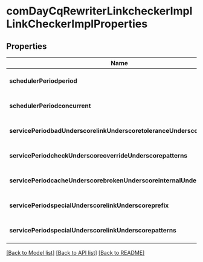 # comDayCqRewriterLinkcheckerImplLinkCheckerImplProperties

## Properties
Name | Type | Description | Notes
------------ | ------------- | ------------- | -------------
**schedulerPeriodperiod** | [**ConfigNodePropertyInteger**](ConfigNodePropertyInteger.md) |  | [optional] [default to null]
**schedulerPeriodconcurrent** | [**ConfigNodePropertyBoolean**](ConfigNodePropertyBoolean.md) |  | [optional] [default to null]
**servicePeriodbadUnderscorelinkUnderscoretoleranceUnderscoreinterval** | [**ConfigNodePropertyInteger**](ConfigNodePropertyInteger.md) |  | [optional] [default to null]
**servicePeriodcheckUnderscoreoverrideUnderscorepatterns** | [**ConfigNodePropertyArray**](ConfigNodePropertyArray.md) |  | [optional] [default to null]
**servicePeriodcacheUnderscorebrokenUnderscoreinternalUnderscorelinks** | [**ConfigNodePropertyBoolean**](ConfigNodePropertyBoolean.md) |  | [optional] [default to null]
**servicePeriodspecialUnderscorelinkUnderscoreprefix** | [**ConfigNodePropertyArray**](ConfigNodePropertyArray.md) |  | [optional] [default to null]
**servicePeriodspecialUnderscorelinkUnderscorepatterns** | [**ConfigNodePropertyArray**](ConfigNodePropertyArray.md) |  | [optional] [default to null]

[[Back to Model list]](../README.md#documentation-for-models) [[Back to API list]](../README.md#documentation-for-api-endpoints) [[Back to README]](../README.md)


